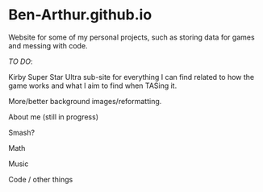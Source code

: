 # Ben-Arthur.github.io
Website for some of my personal projects, such as storing data for games and messing with code.

*TO DO*:

Kirby Super Star Ultra sub-site for everything I can find related to how the game works and what I aim to find when TASing it.

More/better background images/reformatting.

About me (still in progress)

Smash?

Math

Music

Code / other things
